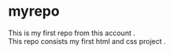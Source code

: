# myrepo
This is my first repo from this account .<br>
This repo consists my first html and css project .
